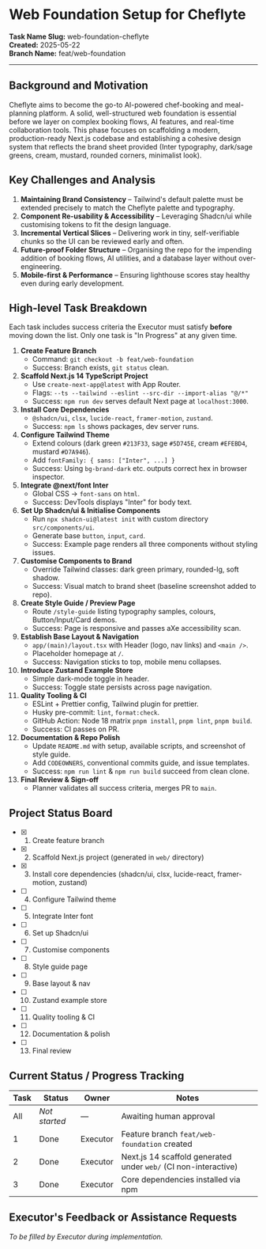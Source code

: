 # Web Foundation Setup for Cheflyte

**Task Name Slug:** web-foundation-cheflyte  
**Created:** 2025-05-22  
**Branch Name:** feat/web-foundation

---

## Background and Motivation
Cheflyte aims to become the go-to AI-powered chef-booking and meal-planning platform. A solid, well-structured web foundation is essential before we layer on complex booking flows, AI features, and real-time collaboration tools. This phase focuses on scaffolding a modern, production-ready Next.js codebase and establishing a cohesive design system that reflects the brand sheet provided (Inter typography, dark/sage greens, cream, mustard, rounded corners, minimalist look).

## Key Challenges and Analysis
1. **Maintaining Brand Consistency** – Tailwind's default palette must be extended precisely to match the Cheflyte palette and typography.
2. **Component Re-usability & Accessibility** – Leveraging Shadcn/ui while customising tokens to fit the design language.
3. **Incremental Vertical Slices** – Delivering work in tiny, self-verifiable chunks so the UI can be reviewed early and often.
4. **Future-proof Folder Structure** – Organising the repo for the impending addition of booking flows, AI utilities, and a database layer without over-engineering.
5. **Mobile-first & Performance** – Ensuring lighthouse scores stay healthy even during early development.

## High-level Task Breakdown
Each task includes success criteria the Executor must satisfy **before** moving down the list. Only one task is "In Progress" at any given time.

1. **Create Feature Branch**  
   - Command: `git checkout -b feat/web-foundation`  
   - Success: Branch exists, `git status` clean.
2. **Scaffold Next.js 14 TypeScript Project**  
   - Use `create-next-app@latest` with App Router.  
   - Flags: `--ts --tailwind --eslint --src-dir --import-alias "@/*"`  
   - Success: `npm run dev` serves default Next page at `localhost:3000`.
3. **Install Core Dependencies**  
   - `@shadcn/ui`, `clsx`, `lucide-react`, `framer-motion`, `zustand`.  
   - Success: `npm ls` shows packages, dev server runs.
4. **Configure Tailwind Theme**  
   - Extend colours (dark green `#213F33`, sage `#5D745E`, cream `#EFEBD4`, mustard `#D7A946`).  
   - Add `fontFamily: { sans: ["Inter", ...] }`  
   - Success: Using `bg-brand-dark` etc. outputs correct hex in browser inspector.
5. **Integrate @next/font Inter**  
   - Global CSS → `font-sans` on `html`.  
   - Success: DevTools displays "Inter" for body text.
6. **Set Up Shadcn/ui & Initialise Components**  
   - Run `npx shadcn-ui@latest init` with custom directory `src/components/ui`.  
   - Generate base `button`, `input`, `card`.  
   - Success: Example page renders all three components without styling issues.
7. **Customise Components to Brand**  
   - Override Tailwind classes: dark green primary, rounded-lg, soft shadow.  
   - Success: Visual match to brand sheet (baseline screenshot added to repo).
8. **Create Style Guide / Preview Page**  
   - Route `/style-guide` listing typography samples, colours, Button/Input/Card demos.  
   - Success: Page is responsive and passes aXe accessibility scan.
9. **Establish Base Layout & Navigation**  
   - `app/(main)/layout.tsx` with Header (logo, nav links) and `<main />`.  
   - Placeholder homepage at `/`.  
   - Success: Navigation sticks to top, mobile menu collapses.
10. **Introduce Zustand Example Store**  
    - Simple dark-mode toggle in header.  
    - Success: Toggle state persists across page navigation.
11. **Quality Tooling & CI**  
    - ESLint + Prettier config, Tailwind plugin for prettier.  
    - Husky pre-commit: `lint`, `format:check`.  
    - GitHub Action: Node 18 matrix `pnpm install`, `pnpm lint`, `pnpm build`.  
    - Success: CI passes on PR.
12. **Documentation & Repo Polish**  
    - Update `README.md` with setup, available scripts, and screenshot of style guide.  
    - Add `CODEOWNERS`, conventional commits guide, and issue templates.  
    - Success: `npm run lint` & `npm run build` succeed from clean clone.
13. **Final Review & Sign-off**  
    - Planner validates all success criteria, merges PR to `main`.

## Project Status Board
- [x] 1. Create feature branch
- [x] 2. Scaffold Next.js project (generated in `web/` directory)
- [x] 3. Install core dependencies (shadcn/ui, clsx, lucide-react, framer-motion, zustand)
- [ ] 4. Configure Tailwind theme
- [ ] 5. Integrate Inter font
- [ ] 6. Set up Shadcn/ui
- [ ] 7. Customise components
- [ ] 8. Style guide page
- [ ] 9. Base layout & nav
- [ ] 10. Zustand example store
- [ ] 11. Quality tooling & CI
- [ ] 12. Documentation & polish
- [ ] 13. Final review

## Current Status / Progress Tracking
| Task | Status | Owner | Notes |
|------|--------|-------|-------|
| All | _Not started_ | — | Awaiting human approval |
| 1 | Done | Executor | Feature branch `feat/web-foundation` created |
| 2 | Done | Executor | Next.js 14 scaffold generated under `web/` (CI non-interactive) |
| 3 | Done | Executor | Core dependencies installed via npm |

## Executor's Feedback or Assistance Requests
_To be filled by Executor during implementation._ 